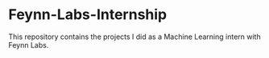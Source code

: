 ﻿# Feynn-Labs-Internship
This repository contains the projects I did as a Machine Learning intern with Feynn Labs.
